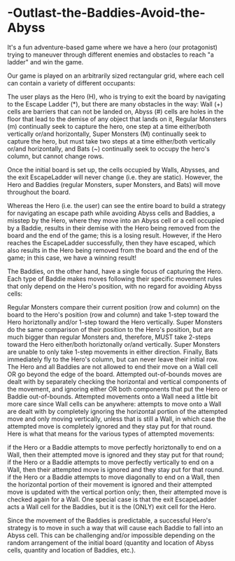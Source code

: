 # -Outlast-the-Baddies-Avoid-the-Abyss
It's a fun adventure-based game where we have a hero (our protagonist) trying to maneuver through different enemies and obstacles to reach "a ladder" and win the game.

Our game is played on an arbitrarily sized rectangular grid, where each cell can contain a variety of different occupants:

The user plays as the Hero (H), who is trying to exit the board by navigating to
the Escape Ladder (*), but there are many obstacles in the way: 
Wall (+) cells are barriers that can not be landed on, 
Abyss (#) cells are holes in the floor that lead to the demise of any object that lands on it, 
Regular Monsters (m) continually seek to capture the hero, one step at a time either/both vertically or/and horizontally,
Super Monsters (M) continually seek to capture the hero, but must take two steps at a time either/both vertically or/and horizontally, and
Bats (~) continually seek to occupy the hero's column, but cannot change rows.

Once the initial board is set up, the cells occupied by Walls, Abysses, and the exit EscapeLadder will never change (i.e. they are static). However, the Hero and Baddies (regular Monsters, super Monsters, and Bats) will move throughout the board. 

Whereas the Hero (i.e. the user) can see the entire board to build a strategy for navigating an escape path while avoiding Abyss cells and Baddies, a misstep by the Hero, where they move into an Abyss cell or a cell occupied by a Baddie, results in their demise with the Hero being removed from the board and the end of the game; this is a losing result. However, if the Hero reaches the EscapeLadder successfully, then they have escaped, which also results in the Hero being removed from the board and the end of the game; in this case, we have a winning result! 

The Baddies, on the other hand, have a single focus of capturing the Hero. Each type of Baddie makes moves following their specific movement rules that only depend on the Hero's position, with no regard for avoiding Abyss cells:

Regular Monsters compare their current position (row and column) on the board to the Hero's position (row and column) and take 1-step toward the Hero horiztonally and/or 1-step toward the Hero vertically. 
Super Monsters do the same comparison of their position to the Hero's position, but are much bigger than regular Monsters and, therefore, MUST take 2-steps toward the Hero either/both horiztonally or/and vertically. Super Monsters are unable to only take 1-step movements in either direction. 
Finally, Bats immediately fly to the Hero's column, but can never leave their initial row. 
The Hero and all Baddies are not allowed to end their move on a Wall cell OR go beyond the edge of the board. Attempted out-of-bounds moves are dealt with by separately checking the horizontal and vertical components of the movement, and ignoring either OR both components that put the Hero or Baddie out-of-bounds. Attempted movements onto a Wall need a little bit more care since Wall cells can be anywhere: attempts to move onto a Wall are dealt with by completely ignoring the horizontal portion of the attempted move and only moving vertically, unless that is still a Wall, in which case the attempted move is completely ignored and they stay put for that round. Here is what that means for the various types of attempted movements:

if the Hero or a Baddie attempts to move perfectly horiztonally to end on a Wall, then their attempted move is ignored and they stay put for that round;
if the Hero or a Baddie attempts to move perfectly vertically to end on a Wall, then their attempted move is ignored and they stay put for that round.
if the Hero or a Baddie attempts to move diagonally to end on a Wall, then the horizontal portion of their movement is ignored and their attempted move is updated with the vertical portion only; then, their attempted move is checked again for a Wall.
One special case is that the exit EscapeLadder acts a Wall cell for the Baddies, but it is the (ONLY) exit cell for the Hero.

Since the movement of the Baddies is predictable, a successful Hero's strategy is to move in such a way that will cause each Baddie to fall into an Abyss cell. This can be challenging and/or impossible depending on the random arrangement of the initial board (quantity and location of Abyss cells, quantity and location of Baddies, etc.).
